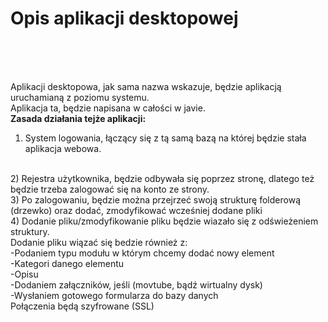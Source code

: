 <h1>Opis aplikacji desktopowej</h1>
<br/><br/><br/>

Aplikacji desktopowa, jak sama nazwa wskazuje, będzie aplikacją uruchamianą z poziomu systemu. 
<br/>
Aplikacja ta, będzie napisana w całości w javie. 
<br/>
<b>Zasada działania tejże aplikacji:</b>
<br/>
1) System logowania, łączący się z tą samą bazą na której będzie stała aplikacja webowa.
<br/>
2) Rejestra użytkownika, będzie odbywała się poprzez stronę, dlatego też będzie trzeba zalogować się na konto ze strony. 
<br/>
3) Po zalogowaniu, będzie można przejrzeć swoją strukturę folderową (drzewko) oraz dodać, zmodyfikować wcześniej dodane pliki
<br/>
4) Dodanie pliku/zmodyfikowanie pliku będzie wiazało się z odświeżeniem struktury.
<br/>Dodanie pliku wiązać się bedzie również z:
<br/>	-Podaniem typu modułu w którym chcemy dodać nowy element
<br/>	-Kategori danego elementu
<br/>	-Opisu 
<br/>	-Dodaniem załączników, jeśli (movtube, bądź wirtualny dysk)
<br/>	-Wysłaniem gotowego formularza do bazy danych
<br/>
Połączenia będą szyfrowane (SSL)
